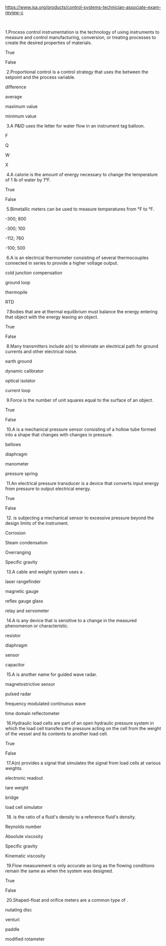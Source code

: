 https://www.isa.org/products/control-systems-technician-associate-exam-review-c

​     

1.Process control instrumentation is the technology of  using instruments to measure and control manufacturing, conversion, or  treating processes to create the desired properties of materials.                                                                            

 True                                                                    

 False                                                                    



​     2.Proportional control is a control strategy that uses the         between the setpoint and the process variable.                                                                            

 difference                                                                    

 average                                                                    

 maximum value                                                                    

 minimum value                                                                    



​     3.A P&ID uses the letter          for water flow in an instrument tag balloon.                                                                            

 F                                                                    

 Q                                                                    

 W                                                                    

 X                                                                    



​     4.A calorie is the amount of energy necessary to change the temperature of 1 lb of water by 1°F.                                                                            

 True                                                                    

 False                                                                    



​     5.Bimetallic meters can be used to measure temperatures from     °F to     °F.                                                                            

 -300; 800                                                                    

 -300; 100                                                                    

 -112; 760                                                                    

 -100; 500                                                                    



​     6.A         is an electrical thermometer consisting of several thermocouples connected in series to provide a higher voltage output.                                                                            

 cold junction compensation                                                                    

 ground loop                                                                    

 thermopile                                                                    

 RTD                                                                    



​     7.Bodies that are at thermal equilibrium must balance the  energy entering that object with the energy leaving an object.                                                                            

 True                                                                    

 False                                                                    



​     8.Many transmitters include a(n)         to eliminate an electrical path for ground currents and other electrical noise.                                                                            

 earth ground                                                                    

 dynamic calibrator                                                                    

 optical isolator                                                                    

 current loop                                                                    



​     9.Force is the number of unit squares equal to the surface of an object.                                                                            

 True                                                                    

 False                                                                    



​     10.A       is a mechanical pressure sensor consisting of a hollow tube formed into a shape that changes with changes in pressure.                                                                            

 bellows                                                                    

 diaphragm                                                                    

 manometer                                                                    

 pressure spring                                                                    



​     11.An electrical pressure transducer is a device that  converts input energy from pressure to output electrical energy.                                                                            

 True                                                                    

 False                                                                    



​     12.       is subjecting a mechanical sensor to excessive pressure beyond the design limits of the instrument.                                                                            

 Corrosion                                                                    

 Steam condensation                                                                    

 Overranging                                                                    

 Specific gravity                                                                    



​     13.A cable and weight system uses a       .                                                                            

 laser rangefinder                                                                    

 magnetic gauge                                                                    

 reflex gauge glass                                                                    

 relay and servometer                                                                    



​     14.A       is any device that is sensitive to a change in the measured phenomenon or characteristic.                                                                            

 resistor                                                                    

 diaphragm                                                                    

 sensor                                                                    

 capacitor                                                                    



​     15.A       is another name for guided wave radar.                                                                            

 magnetostrictive sensor                                                                    

 pulsed radar                                                                    

 frequency modulated continuous wave                                                                    

 time domain reflectometer                                                                    



​     16.Hydraulic load cells are part of an open hydraulic  pressure system in which the load cell transfers the pressure acting on  the cell from the weight of the vessel and its contents to another load  cell.                                                                            

 True                                                                    

 False                                                                    



​     17.A(n)        provides a signal that simulates the signal from load cells at various weights.                                                                            

 electronic readout                                                                    

 tare weight                                                                    

 bridge                                                                    

 load cell simulator                                                                    



​     18.       is the ratio of a fluid's density to a reference fluid's density.                                                                            

 Reynolds number                                                                    

 Absolute viscosity                                                                    

 Specific gravity                                                                    

 Kinematic viscosity                                                                    



​     19.Flow measurement is only accurate as long as the flowing conditions remain the same as when the system was designed.                                                                            

 True                                                                    

 False                                                                    



​     20.Shaped-float and orifice meters are a common type of       .                                                                            

 nutating disc                                                                    

 venturi                                                                    

 paddle                                                                    

 modified rotameter                                                                    

​                                                                

